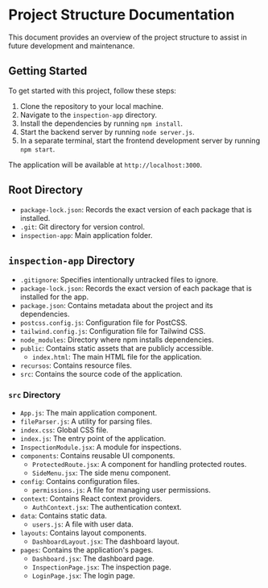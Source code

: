 # Project Structure Documentation

This document provides an overview of the project structure to assist in future development and maintenance.

## Getting Started

To get started with this project, follow these steps:

1.  Clone the repository to your local machine.
2.  Navigate to the `inspection-app` directory.
3.  Install the dependencies by running `npm install`.
4.  Start the backend server by running `node server.js`.
5.  In a separate terminal, start the frontend development server by running `npm start`.

The application will be available at `http://localhost:3000`.

## Root Directory

-   `package-lock.json`: Records the exact version of each package that is installed.
-   `.git`: Git directory for version control.
-   `inspection-app`: Main application folder.

## `inspection-app` Directory

-   `.gitignore`: Specifies intentionally untracked files to ignore.
-   `package-lock.json`: Records the exact version of each package that is installed for the app.
-   `package.json`: Contains metadata about the project and its dependencies.
-   `postcss.config.js`: Configuration file for PostCSS.
-   `tailwind.config.js`: Configuration file for Tailwind CSS.
-   `node_modules`: Directory where npm installs dependencies.
-   `public`: Contains static assets that are publicly accessible.
    -   `index.html`: The main HTML file for the application.
-   `recursos`: Contains resource files.
-   `src`: Contains the source code of the application.

### `src` Directory

-   `App.js`: The main application component.
-   `fileParser.js`: A utility for parsing files.
-   `index.css`: Global CSS file.
-   `index.js`: The entry point of the application.
-   `InspectionModule.jsx`: A module for inspections.
-   `components`: Contains reusable UI components.
    -   `ProtectedRoute.jsx`: A component for handling protected routes.
    -   `SideMenu.jsx`: The side menu component.
-   `config`: Contains configuration files.
    -   `permissions.js`: A file for managing user permissions.
-   `context`: Contains React context providers.
    -   `AuthContext.jsx`: The authentication context.
-   `data`: Contains static data.
    -   `users.js`: A file with user data.
-   `layouts`: Contains layout components.
    -   `DashboardLayout.jsx`: The dashboard layout.
-   `pages`: Contains the application's pages.
    -   `Dashboard.jsx`: The dashboard page.
    -   `InspectionPage.jsx`: The inspection page.
    -   `LoginPage.jsx`: The login page.
